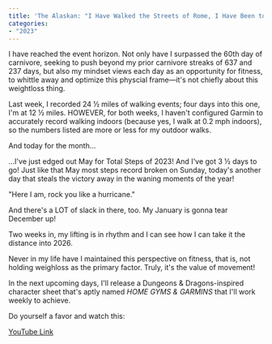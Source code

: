 ```yaml
---
title: 'The Alaskan: "I Have Walked the Streets of Rome, I Have Been to Foreign Lands...'
categories:
- "2023"
--- 
```


I have reached the event horizon.  Not only have I surpassed the 60th day of carnivore, seeking to push beyond my prior carnivore streaks of 637 and 237 days, but also my mindset views each day as an opportunity for fitness, to whittle away and optimize this physcial frame—it's not chiefly about this weightloss thing.

Last week, I recorded 24 ½ miles of walking events; four days into this one, I'm at 12 ½ miles.  HOWEVER, for both weeks, I haven't configured Garmin to accurately record walking indoors (because yes, I walk at 0.2 mph indoors), so the numbers listed are more or less for my outdoor walks.

And today for the month...

...I've just edged out May for Total Steps of 2023!  And I've got 3 ½ days to go!  Just like that May most steps record broken on Sunday, today's another day that steals the victory away in the waning moments of the year!

"Here I am, rock you like a hurricane."

And there's a LOT of slack in there, too.  My January is gonna tear December up!  

Two weeks in, my lifting is in rhythm and I can see how I can take it the distance into 2026.

Never in my life have I maintained this perspective on fitness, that is, not holding weighloss as the primary factor.  Truly, it's the value of movement!

In the next upcoming days, I'll release a Dungeons & Dragons-inspired character sheet that's aptly named *HOME GYMS & GARMINS* that I'll work weekly to achieve.

Do yourself a favor and watch this:

[YouTube Link](https://www.youtube.com/watch?v=BDGSA6zeAW4)

